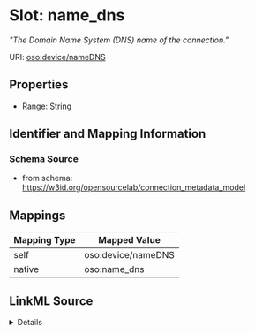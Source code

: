 

# Slot: name_dns


_"The Domain Name System (DNS) name of the connection."_





URI: [oso:device/nameDNS](http://w3id.org/oso/device/nameDNS)



<!-- no inheritance hierarchy -->








## Properties

* Range: [String](String.md)





## Identifier and Mapping Information







### Schema Source


* from schema: https://w3id.org/opensourcelab/connection_metadata_model




## Mappings

| Mapping Type | Mapped Value |
| ---  | ---  |
| self | oso:device/nameDNS |
| native | oso:name_dns |




## LinkML Source

<details>
```yaml
name: name_dns
description: '"The Domain Name System (DNS) name of the connection."'
from_schema: https://w3id.org/opensourcelab/connection_metadata_model
rank: 1000
slot_uri: oso:device/nameDNS
alias: name_dns
range: string
required: false

```
</details>